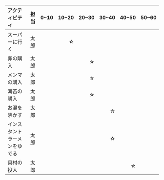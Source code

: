 |アクティビティ |担当 | 0~10 | 10~20 | 20~30 | 30~40 | 40~50 | 50~60 |
| :---         |:---:| ---: |---: |---: |---: | ---: | ---: |
|スーパーに行く |太郎|  | ☆ |  
|卵の購入       |太郎|  |   | ☆ |
|メンマの購入   |太郎|  |   | ☆ |
|海苔の購入     |太郎|  |   | ☆ |
|お湯を沸かす   |太郎|  |   |  | ☆ |     
|インスタントラーメンをゆでる|太郎|  |    |　　|  ☆  |    |  
|具材の投入     |太郎|  |  |　　|     |  ☆  |  |
